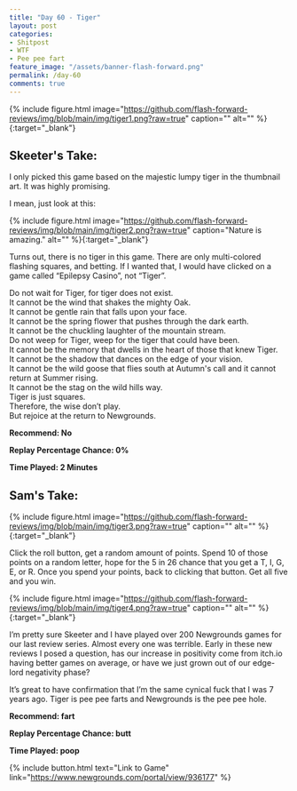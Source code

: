 ```yaml
---
title: "Day 60 - Tiger"
layout: post
categories:
- Shitpost
- WTF
- Pee pee fart
feature_image: "/assets/banner-flash-forward.png"
permalink: /day-60
comments: true
---
```


{% include figure.html image="https://github.com/flash-forward-reviews/img/blob/main/img/tiger1.png?raw=true" caption="" alt="" %}{:target="_blank"}

## Skeeter's Take:

I only picked this game based on the majestic lumpy tiger in the thumbnail art. It was highly promising. 

I mean, just look at this: 

{% include figure.html image="https://github.com/flash-forward-reviews/img/blob/main/img/tiger2.png?raw=true" caption="Nature is amazing." alt="" %}{:target="_blank"}

Turns out, there is no tiger in this game. There are only multi-colored flashing squares, and betting. 
If I wanted that, I would have clicked on a game called “Epilepsy Casino”, not “Tiger”. 

Do not wait for Tiger, for tiger does not exist.\
It cannot be the wind that shakes the mighty Oak.\
It cannot be gentle rain that falls upon your face.\
It cannot be the spring flower that pushes through the dark earth.\
It cannot be the chuckling laughter of the mountain stream.\
Do not weep for Tiger, weep for the tiger that could have been.\
It cannot be the memory that dwells in the heart of those that knew Tiger.\
It cannot be the shadow that dances on the edge of your vision.\
It cannot be the wild goose that flies south at Autumn's call and it cannot return at Summer rising.\
It cannot be the stag on the wild hills way.\
Tiger is just squares.\
Therefore, the wise don’t play.\
But rejoice at the return to Newgrounds.

**Recommend: No**

**Replay Percentage Chance: 0%**

**Time Played: 2 Minutes** 

## Sam's Take:

{% include figure.html image="https://github.com/flash-forward-reviews/img/blob/main/img/tiger3.png?raw=true" caption="" alt="" %}{:target="_blank"}

Click the roll button, get a random amount of points. Spend 10 of those points on a random letter, hope for the 5  in 26 chance that you get a T, I, G, E, or R. Once you spend your points, back to clicking that button. Get all five and you win.

{% include figure.html image="https://github.com/flash-forward-reviews/img/blob/main/img/tiger4.png?raw=true" caption="" alt="" %}{:target="_blank"}

I’m pretty sure Skeeter and I have played over 200 Newgrounds games for our last review series. Almost every one was terrible. Early in these new reviews I posed a question, has our increase in positivity come from itch.io having better games on average, or have we just grown out of our edge-lord negativity phase?

It’s great to have confirmation that I’m the same cynical fuck that I was 7 years ago. Tiger is pee pee farts and Newgrounds is the pee pee hole.

**Recommend: fart** 

**Replay Percentage Chance: butt**

**Time Played: poop** 

{% include button.html text="Link to Game" link="https://www.newgrounds.com/portal/view/936177" %}